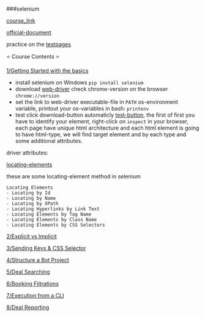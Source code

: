 ###selenium

[course_link](https://www.youtube.com/watch?v=j7VZsCCnptM)

[official-document](https://www.selenium.dev/documentation/)

practice on the [testpages](https://testpages.herokuapp.com/styled/index.html)

⭐️ Course Contents ⭐️

[1/Getting Started with the basics](./sub1)

- install selenium on Windows `pip install selenium`
- download [web-driver](https://www.selenium.dev/documentation/webdriver/getting_started/install_drivers/) check chrome-version on the browser `chrome://version`
- set the link to web-driver executable-file in `PATH` os-environment variable, printout your os-variables in bash: `printenv`
- test click download-button automaticly [test-button](https://testpages.herokuapp.com/styled/download/download.html), the first of first you have to identify your element, right-click on `inspect` in your browser, each page have unique html architecture and each html element is going to have html-type, we will find target element and by each type and some additional attributes.

driver attributes:

[locating-elements](https://selenium-python.readthedocs.io/locating-elements.html#)

these are some locating-element method in selenium

    Locating Elements
    - Locating by Id
    - Locating by Name
    - Locating by XPath
    - Locating Hyperlinks by Link Text
    - Locating Elements by Tag Name
    - Locating Elements by Class Name
    - Locating Elements by CSS Selectors

[2/Explicit vs Implicit]()

[3/Sending Keys & CSS Selector]()

[4/Structure a Bot Project]()

[5/Deal Searching]()

[6/Booking Filtrations]()

[7/Execution from a CLI]()

[8/Deal Reporting]()